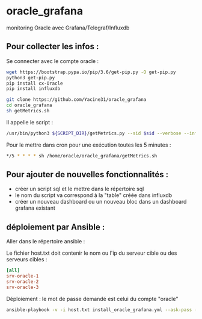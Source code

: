 # oracle_grafana
monitoring Oracle avec Grafana/Telegraf/Influxdb

## Pour collecter les infos : 

Se connecter avec le compte oracle :

```bash
wget https://bootstrap.pypa.io/pip/3.6/get-pip.py -O get-pip.py
python3 get-pip.py
pip install cx-Oracle
pip install influxdb
```

```bash
git clone https://github.com/Yacine31/oracle_grafana
cd oracle_grafana
sh getMetrics.sh
```

Il appelle le script : 
```bash
/usr/bin/python3 ${SCRIPT_DIR}/getMetrics.py --sid $sid --verbose --influxdb-host ${INFLUX_HOST} --influxdb-port ${INFLUX_PORT} --influxdb-database ${INFLUX_DB} --sql-directory ${SCRIPT_DIR}/sql
```

Pour le mettre dans cron pour une exécution toutes les 5 minutes : 
```bash
*/5 * * * * sh /home/oracle/oracle_grafana/getMetrics.sh
```
## Pour ajouter de nouvelles fonctionnalités : 
- créer un script sql et le mettre dans le répertoire sql
- le nom du script va correspond à la "table" créée dans influxdb
- créer un nouveau dashboard ou un nouveau bloc dans un dashboard grafana existant

## déploiement par Ansible : 
Aller dans le répertoire ansible :

Le fichier host.txt doit contenir le nom ou l'ip du serveur cible ou des serveurs cibles :
```ini
[all]
srv-oracle-1
srv-oracle-2
srv-oracle-3
```

Déploiement : le mot de passe demandé est celui du compte "oracle"

```bash
ansible-playbook -v -i host.txt install_oracle_grafana.yml --ask-pass -u oracle -e 'ansible_python_interpreter=/usr/bin/python3' -e 'ansible_python_interpreter=/usr/bin/python3'
```
